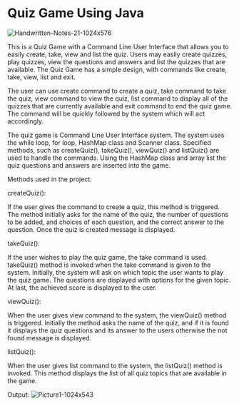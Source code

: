 # Quiz Game Using Java
![Handwritten-Notes-21-1024x576](https://github.com/abhishektamrakar/Quiz_Game_Using_Java/assets/88223580/b902997d-b0b9-439c-a38e-f80a33319ade)

This is a Quiz Game with a Command Line User Interface that allows you to easily create, take, view and list the quiz. Users may easily create quizzes, play quizzes, view the questions and answers and list the quizzes that are available. The Quiz Game has a simple design, with commands like create, take, view, list and exit.

The user can use create command to create a quiz, take command to take the quiz, view command to view the quiz, list command to display all of the quizzes that are currently available and exit command to end the quiz game. The command will be quickly followed by the system which will act accordingly.

The quiz game is Command Line User Interface system. The system uses the while loop, for loop, HashMap class and Scanner class. Specified methods, such as createQuiz(), takeQuiz(), viewQuiz() and listQuiz() are used to handle the commands. Using the HashMap class and array list the quiz questions and answers are inserted into the game.

Methods used in the project:

createQuiz():

If the user gives the command to create a quiz, this method is triggered. The method initially asks for the name of the quiz, the number of questions to be added, and choices of each question, and the correct answer to the question. Once the quiz is created message is displayed.

takeQuiz():

If the user wishes to play the quiz game, the take command is used. takeQuiz() method is invoked when the take command is given to the system. Initially, the system will ask on which topic the user wants to play the quiz game. The questions are displayed with options for the given topic. At last, the achieved score is displayed to the user.

viewQuiz():

When the user gives view command to the system, the viewQuiz() method is triggered. Initially the method asks the name of the quiz, and if it is found it displays the quiz questions and its answer to the users otherwise the not found message is displayed.

listQuiz():

When the user gives list command to the system, the listQuiz() method is invoked. This method displays the list of all quiz topics that are available in the game.


Output:
![Picture1-1024x543](https://github.com/abhishektamrakar/Quiz_Game_Using_Java/assets/88223580/afe17e06-dde3-4724-9ad6-2b51d12f75ad)
